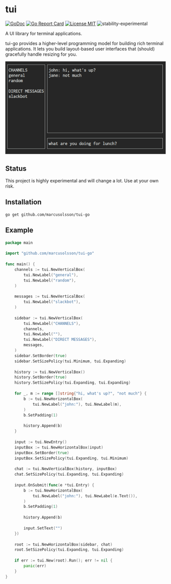 # tui

[![GoDoc](https://img.shields.io/badge/godoc-reference-blue.svg?style=flat)](https://godoc.org/github.com/marcusolsson/tui-go)
[![Go Report Card](https://goreportcard.com/badge/github.com/marcusolsson/tui-go)](https://goreportcard.com/report/github.com/marcusolsson/tui-go)
[![License MIT](https://img.shields.io/badge/license-MIT-lightgrey.svg?style=flat)](LICENSE)
![stability-experimental](https://img.shields.io/badge/stability-experimental-red.svg)

A UI library for terminal applications.

tui-go provides a higher-level programming model for building rich terminal
applications. It lets you build layout-based user interfaces that (should)
gracefully handle resizing for you.

![Example](example.png)

## Status

This project is highly experimental and will change a lot. Use at your own risk.

## Installation

```
go get github.com/marcusolsson/tui-go
```

## Example


```go
package main

import "github.com/marcusolsson/tui-go"

func main() {
	channels := tui.NewVerticalBox(
		tui.NewLabel("general"),
		tui.NewLabel("random"),
	)

	messages := tui.NewVerticalBox(
		tui.NewLabel("slackbot"),
	)

	sidebar := tui.NewVerticalBox(
		tui.NewLabel("CHANNELS"),
		channels,
		tui.NewLabel(""),
		tui.NewLabel("DIRECT MESSAGES"),
		messages,
	)
	sidebar.SetBorder(true)
	sidebar.SetSizePolicy(tui.Minimum, tui.Expanding)

	history := tui.NewVerticalBox()
	history.SetBorder(true)
	history.SetSizePolicy(tui.Expanding, tui.Expanding)

	for _, m := range []string{"hi, what's up?", "not much"} {
		b := tui.NewHorizontalBox(
			tui.NewLabel("john:"), tui.NewLabel(m),
		)
		b.SetPadding(1)

		history.Append(b)
	}

	input := tui.NewEntry()
	inputBox := tui.NewHorizontalBox(input)
	inputBox.SetBorder(true)
	inputBox.SetSizePolicy(tui.Expanding, tui.Minimum)

	chat := tui.NewVerticalBox(history, inputBox)
	chat.SetSizePolicy(tui.Expanding, tui.Expanding)

	input.OnSubmit(func(e *tui.Entry) {
		b := tui.NewHorizontalBox(
			tui.NewLabel("john:"), tui.NewLabel(e.Text()),
		)
		b.SetPadding(1)

		history.Append(b)

		input.SetText("")
	})

	root := tui.NewHorizontalBox(sidebar, chat)
	root.SetSizePolicy(tui.Expanding, tui.Expanding)

	if err := tui.New(root).Run(); err != nil {
		panic(err)
	}
}
```
